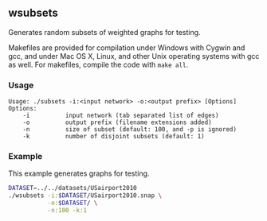 wsubsets
-------

Generates random subsets of weighted graphs for testing.

Makefiles are provided for compilation under Windows with Cygwin and gcc,
and under Mac OS X, Linux, and other Unix operating systems with gcc as
well. For makefiles, compile the code with `make all`.

### Usage ###

```
Usage: ./subsets -i:<input network> -o:<output prefix> [Options]
Options:
    -i          input network (tab separated list of edges)
    -o          output prefix (filename extensions added)
    -n          size of subset (default: 100, and -p is ignored)
    -k          number of disjoint subsets (default: 1)
```

### Example ###

This example generates graphs for testing.

```bash
DATASET=../../datasets/USairport2010
./wsubsets -i:$DATASET/USairport2010.snap \
           -o:$DATASET/ \
           -n:100 -k:1
```